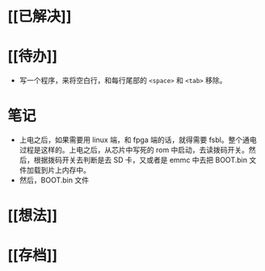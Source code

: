 # [[已解决]]

# [[待办]]
- 写一个程序，来将空白行，和每行尾部的 `<space>` 和 `<tab>` 移除。

# 笔记
- 上电之后，如果需要用 linux 端，和 fpga 端的话，就得需要 fsbl。整个通电过程是这样的。上电之后，从芯片中写死的 rom 中启动，去读拨码开关。然后，根据拨码开关去判断是去 SD 卡，又或者是 emmc 中去把 BOOT.bin 文件加载到片上内存中。
- 然后，BOOT.bin 文件

# [[想法]]

# [[存档]]